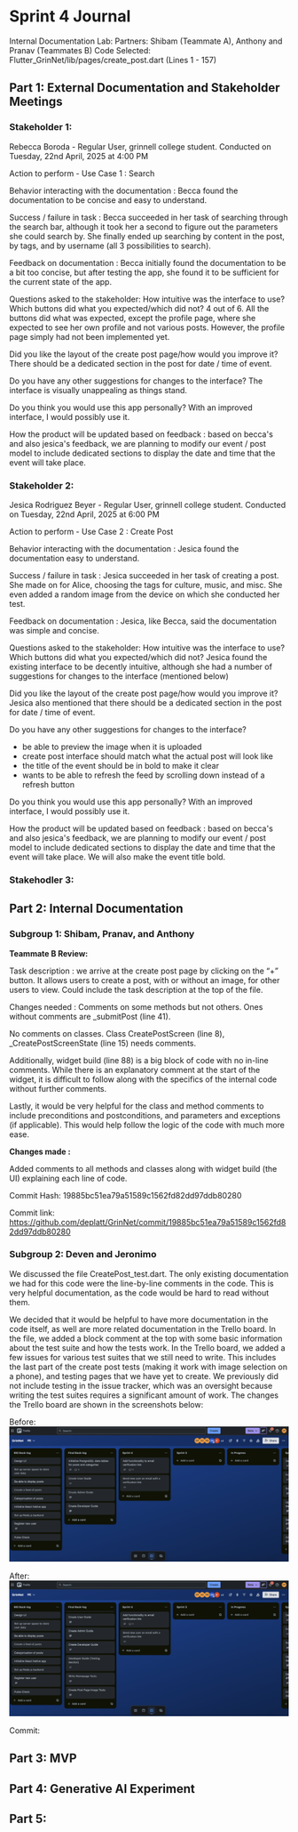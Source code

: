 # Sprint 4 Journal

Internal Documentation Lab: Partners: Shibam (Teammate A), Anthony and Pranav (Teammates B)
Code Selected: Flutter_GrinNet/lib/pages/create_post.dart (Lines 1 - 157)

## Part 1: External Documentation and Stakeholder Meetings

<!-- In your Sprint Journal, add an entry that includes the following for each stakeholder:
-Who you met with
    -Name, occupation, and other relevant information about the stakeholder
    -Date and time of the stakeholder meeting
-Description of the test session and feedback
    -What was their behavior of interacting with the documentation?
    -Did they succeed or get stuck?
    -What feedback did they provide about documentation?
    -What questions did you ask, and what were the stakeholder's answers? -->

### Stakeholder 1:
Rebecca Boroda - Regular User, grinnell college student. Conducted on Tuesday, 22nd April, 2025 at 4:00 PM

Action to perform - Use Case 1 : Search 

Behavior interacting with the documentation : Becca found the documentation to be concise and easy to understand.

Success / failure in task : Becca succeeded in her task of searching through the search bar, although it took her a second to figure out the parameters she could search by. She finally ended up searching by content in the post, by tags, and by username (all 3 possibilities to search).

Feedback on documentation : Becca initially found the documentation to be a bit too concise, but after testing the app, she found it to be sufficient for the current state of the app. 

Questions asked to the stakeholder: 
How intuitive was the interface to use? Which buttons did what you expected/which did not?
4 out of 6. All the buttons did what was expected, except the profile page, where she expected to see her own profile and not various posts. However, the profile page simply had not been implemented yet.

Did you like the layout of the create post page/how would you improve it?
There should be a dedicated section in the post for date / time of event. 

Do you have any other suggestions for changes to the interface?
The interface is visually unappealing as things stand. 

Do you think you would use this app personally?
With an improved interface, I would possibly use it. 

How the product will be updated based on feedback : based on becca's and also jesica's feedback, we are planning to modify our event / post model to include dedicated sections to display the date and time that the event will take place. 


### Stakeholder 2:
Jesica Rodriguez Beyer - Regular User, grinnell college student. Conducted on Tuesday, 22nd April, 2025 at 6:00 PM

Action to perform - Use Case 2 : Create Post 

Behavior interacting with the documentation : Jesica found the documentation easy to understand. 

Success / failure in task : Jesica succeeded in her task of creating a post. She made on for Alice, choosing the tags for culture, music, and misc. She even added a random image from the device on which she conducted her test. 

Feedback on documentation : Jesica, like Becca, said the documentation was simple and concise.  

Questions asked to the stakeholder: 
How intuitive was the interface to use? Which buttons did what you expected/which did not?
Jesica found the existing interface to be decently intuitive, although she had a number of suggestions for changes to the interface (mentioned below)

Did you like the layout of the create post page/how would you improve it?
Jesica also mentioned that there should be a dedicated section in the post for date / time of event. 

Do you have any other suggestions for changes to the interface?
- be able to preview the image when it is uploaded
- create post interface should match what the actual post will look like
- the title of the event should be in bold to make it clear
- wants to be able to refresh the feed by scrolling down instead of a refresh button

Do you think you would use this app personally?
With an improved interface, I would possibly use it. 

How the product will be updated based on feedback : based on becca's and also jesica's feedback, we are planning to modify our event / post model to include dedicated sections to display the date and time that the event will take place. We will also make the event title bold. 

### Stakehodler 3:

## Part 2: Internal Documentation

<!-- As part of Sprint 4, you will submit the following deliverables as entries in your sprint journal:

For each subgroup
- Name the members of that subgroup
- Identify the code that you worked with in the lab (e.g. calico.java, lines 1-437)
- Write a paragraph to describe the changes that you made to the code and the documentation
- Identify existing documentation that was helpful
- Identify the commit hash of the commit in which you wrote your new documentation. Provide a Github link where your instructor can view the diff of that commit.
- If you created or updated any issues in your issue tracker, show a "before" and "after" snapshot of the detailed view of each issue so that the difference can clearly be seen -->

### Subgroup 1: Shibam, Pranav, and Anthony


**Teammate B Review:**

Task description : 
we arrive at the create post page by clicking on the “+” button. It  allows users to create a post, with or without an image, for other users to view. Could include the task description at the top of the file.

Changes needed :
Comments on some methods but not others. Ones without comments are _submitPost (line 41).

No comments on classes. Class CreatePostScreen (line 8), _CreatePostScreenState (line 15) needs comments.  

Additionally, widget build (line 88) is a big block of code with no in-line comments. While there is an explanatory comment at the start of the widget, it is difficult to follow along with the specifics of the internal code without further comments.  

Lastly, it would be very helpful for the class and method comments to include preconditions and postconditions, and parameters and exceptions (if applicable). This would help follow the logic of the code with much more ease. 

**Changes made :**

Added comments to all methods and classes along with widget build (the UI) explaining each line of code.

Commit Hash: 19885bc51ea79a51589c1562fd82dd97ddb80280

Commit link: https://github.com/deplatt/GrinNet/commit/19885bc51ea79a51589c1562fd82dd97ddb80280

### Subgroup 2: Deven and Jeronimo

We discussed the file CreatePost_test.dart. The only existing documentation we had for this code were the line-by-line comments in the code. This is very helpful documentation, as the code would be hard to read without them. 

We decided that it would be helpful to have more documentation in the code itself, as well are more related documentation in the Trello board. In the file, we added a block comment at the top with some basic information about the test suite and how the tests work. In the Trello board, we added a few issues for various test suites that we still need to write. This includes the last part of the create post tests (making it work with image selection on a phone), and testing pages that we have yet to create. We previously did not include testing in the issue tracker, which was an oversight because writing the test suites requires a significant amount of work. The changes the Trello board are shown in the screenshots below:

Before:
![Image](../Sprint_4/Sprint_4_Images/DocLab2TrelloBefore.png)

After:
![Image](../Sprint_4/Sprint_4_Images/DocLab2TrelloAfter.png)



Commit: 

## Part 3: MVP

<!-- In a Sprint Journal entry, remind us what your MVP is (look back to Milestone 1 where you described what features would be included in your MVP)
Describe what work, if any, remains toward delivering your MVP -->

## Part 4: Generative AI Experiment

<!-- For each use of AI this sprint, write an entry in your Sprint Journal including:
- Name the members of your team who tried it.
- Going into this use of AI, what were your goals and expectations?
- Describe the use specifically in detail. How did you prompt the AI, and what was its output?
- How did this use of AI affect your product development or other sprint deliverables? If you integrated any of its output directly into your code base, include a link to a pull request where the generated output can be clearly distinguished.
- Refer back to your answer to question 2. To what extent did the use of AI achieve your goals and conform to your expectations? -->

## Part 5: 


